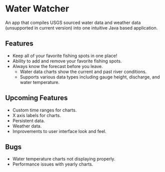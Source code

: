 # Water Watcher

An app that compiles USGS sourced water data and weather data (unsupported in current version) into one intuitive Java based application.

## Features

- Keep all of your favorite fishing spots in one place!
- Ability to add and remove your favorite fishing spots.
- Always know the forecast before you leave.
  - Water data charts show the current and past river conditions.
  - Supports various data types including gauge height, discharge, and water temperature.

## Upcoming Features

- Custom time ranges for charts.
- X axis labels for charts.
- Persistent data.
- Weather data.
- Improvements to user interface look and feel.

## Bugs

- Water temperature charts not displaying properly.
- Performance issues with yearly charts.
